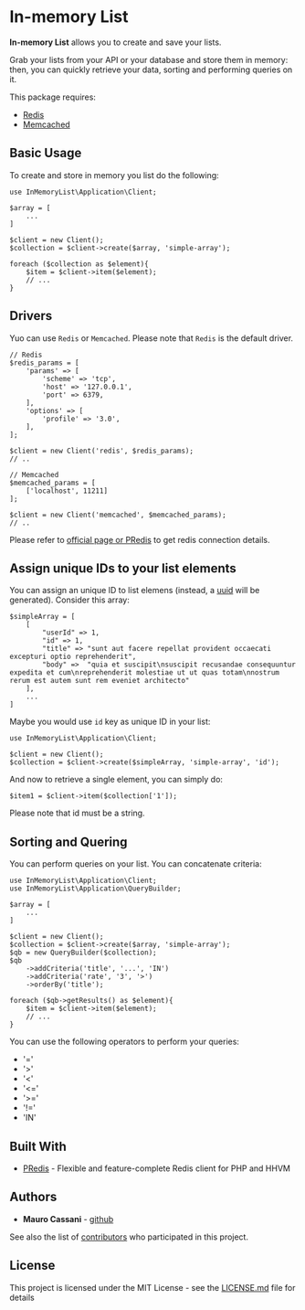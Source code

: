 # In-memory List

**In-memory List** allows you to create and save your lists.

Grab your lists from your API or your database and store them in memory: then, you can quickly retrieve your data, sorting and performing queries on it.

This package requires:
 
* [Redis](https://redis.io/)
* [Memcached](http://php.net/manual/en/book.memcache.php)

## Basic Usage

To create and store in memory you list do the following:

```
use InMemoryList\Application\Client;

$array = [
    ...
]

$client = new Client();
$collection = $client->create($array, 'simple-array');

foreach ($collection as $element){
    $item = $client->item($element);
    // ...
}

```

## Drivers

Yuo can use `Redis` or `Memcached`. Please note that `Redis` is the default driver.
 
```
// Redis
$redis_params = [
    'params' => [
        'scheme' => 'tcp',
        'host' => '127.0.0.1',
        'port' => 6379,
    ],
    'options' => [
        'profile' => '3.0',
    ],
];

$client = new Client('redis', $redis_params);
// ..
```

```
// Memcached
$memcached_params = [
    ['localhost', 11211]
];

$client = new Client('memcached', $memcached_params);
// ..
```

Please refer to [official page or PRedis](https://github.com/nrk/predis) to get redis connection details.


## Assign unique IDs to your list elements

You can assign an unique ID to list elemens (instead, a [uuid](https://github.com/ramsey/uuid) will be generated). Consider this array:

```
$simpleArray = [
    [
        "userId" => 1,
        "id" => 1,
        "title" => "sunt aut facere repellat provident occaecati excepturi optio reprehenderit",
        "body" =>  "quia et suscipit\nsuscipit recusandae consequuntur expedita et cum\nreprehenderit molestiae ut ut quas totam\nnostrum rerum est autem sunt rem eveniet architecto"
    ],
    ...
]
```

Maybe you would use `id` key as unique ID in your list:

```
use InMemoryList\Application\Client;

$client = new Client();
$collection = $client->create($simpleArray, 'simple-array', 'id');
```

And now to retrieve a single element, you can simply do:

```
$item1 = $client->item($collection['1']);
```

Please note that id must be a string. 

## Sorting and Quering

You can perform queries on your list. You can concatenate criteria:

```
use InMemoryList\Application\Client;
use InMemoryList\Application\QueryBuilder;

$array = [
    ...
]

$client = new Client();
$collection = $client->create($array, 'simple-array');
$qb = new QueryBuilder($collection);
$qb
    ->addCriteria('title', '...', 'IN')
    ->addCriteria('rate', '3', '>')
    ->orderBy('title');
    
foreach ($qb->getResults() as $element){
    $item = $client->item($element);
    // ...
}

```
You can use the following operators to perform your queries:

* '='
* '>'
* '<'
* '<='
* '>='
* '!='
* 'IN'

## Built With

* [PRedis](https://github.com/nrk/predis) - Flexible and feature-complete Redis client for PHP and HHVM

## Authors

* **Mauro Cassani** - [github](https://github.com/mauretto78)

See also the list of [contributors](https://github.com/mauretto78/in-memory-list/contributors.md) who participated in this project.

## License

This project is licensed under the MIT License - see the [LICENSE.md](LICENSE.md) file for details
